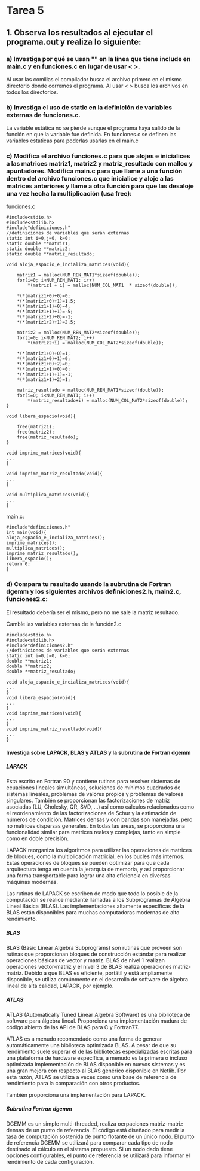 # Tarea 5

## 1. Observa los resultados al ejecutar el programa.out y realiza lo siguiente:

### a) Investiga por qué se usan "" en la línea que tiene include en main.c y en funciones.c en lugar de usar < >.

Al usar las comillas el compilador busca el archivo primero en el mismo directorio donde corremos el programa. Al usar < > busca los archivos en todos los directorios. 

### b) Investiga el uso de static en la definición de variables externas de funciones.c.

La variable estática no se pierde aunque el programa haya salido de la función en que la variable fue definida. En funciones.c se definen las variables estaticas para poderlas usarlas en el main.c 

### c) Modifica el archivo funciones.c para que alojes e inicialices a las matrices matriz1, matriz2 y matriz_resultado con malloc y apuntadores. Modifica main.c para que llame a una función dentro del archivo funciones.c que inicialice y aloje a las matrices anteriores y llame a otra función para que las desaloje una vez hecha la multiplicación (usa free):

funciones.c

```
#include<stdio.h>
#include<stdlib.h>
#include"definiciones.h"
//definiciones de variables que serán externas
static int i=0,j=0, k=0;
static double **matriz1;
static double **matriz2;
static double **matriz_resultado;
    
void aloja_espacio_e_incializa_matrices(void){

    matriz1 = malloc(NUM_REN_MAT1*sizeof(double));
    for(i=0; i<NUM_REN_MAT1; i++)
        *(matriz1 + i) = malloc(NUM_COL_MAT1  * sizeof(double));

    *(*(matriz1+0)+0)=0;
    *(*(matriz1+0)+1)=1.5;
    *(*(matriz1+1)+0)=4;
    *(*(matriz1+1)+1)=-5;
    *(*(matriz1+2)+0)=-1;
    *(*(matriz1+2)+1)=2.5;

    matriz2 = malloc(NUM_REN_MAT2*sizeof(double));
    for(i=0; i<NUM_REN_MAT2; i++)
        *(matriz2+i) = malloc(NUM_COL_MAT2*sizeof(double));

    *(*(matriz1+0)+0)=1;
    *(*(matriz1+0)+1)=0;
    *(*(matriz1+0)+2)=0;
    *(*(matriz1+1)+0)=0;
    *(*(matriz1+1)+1)=-1;
    *(*(matriz1+1)+2)=1;

    matriz_resultado = malloc(NUM_REN_MAT1*sizeof(double));
    for(i=0; i<NUM_REN_MAT1; i++)
        *(matriz_resultado+i) = malloc(NUM_COL_MAT2*sizeof(double));
}

void libera_espacio(void){

    free(matriz1);
    free(matriz2);
    free(matriz_resultado);
}

void imprime_matrices(void){
...
}

void imprime_matriz_resultado(void){
...
}

void multiplica_matrices(void){
...
}
```

main.c:

```
#include"definiciones.h"
int main(void){
aloja_espacio_e_incializa_matrices();
imprime_matrices();
multiplica_matrices();
imprime_matriz_resultado();
libera_espacio();
return 0;
}
```

### d) Compara tu resultado usando la subrutina de Fortran dgemm y los siguientes archivos definiciones2.h, main2.c, funciones2.c:

El resultado debería ser el mismo, pero no me sale la matriz resultado.

Cambíe las variables externas de la función2.c

```
#include<stdio.h>
#include<stdlib.h>
#include"definiciones2.h" 
//definiciones de variables que serán externas
static int i=0,j=0, k=0;
double **matriz1;
double **matriz2;
double **matriz_resultado;

void aloja_espacio_e_incializa_matrices(void){
...
}
void libera_espacio(void){
... 
}
void imprime_matrices(void){
...
}
void imprime_matriz_resultado(void){
...
}

```


#### Investiga sobre LAPACK, BLAS y ATLAS y la subrutina de Fortran dgemm 

##### LAPACK

Esta escrito en Fortran 90 y contiene rutinas para resolver sistemas de ecuaciones lineales simultáneas, soluciones de mínimos cuadrados de sistemas lineales, problemas de valores propios y problemas de valores singulares. También se proporcionan las factorizaciones de matriz asociadas (LU, Cholesky, QR, SVD, ...) así como cálculos relacionados como el reordenamiento de las factorizaciones de Schur y la estimación de números de condición. Matrices densas y con bandas son manejadas, pero no matrices dispersas generales. En todas las áreas, se proporciona una funcionalidad similar para matrices reales y complejas, tanto en simple como en doble precisión.

LAPACK reorganiza los algoritmos para utilizar las operaciones de matrices de bloques, como la multiplicación matricial, en los bucles más internos. Estas operaciones de bloques se pueden optimizar para que cada arquitectura tenga en cuenta la jerarquía de memoria, y así proporcionar una forma transportable para lograr una alta eficiencia en diversas máquinas modernas.

Las rutinas de LAPACK se escriben de modo que todo lo posible de la computación se realice mediante llamadas a los Subprogramas de Álgebra Lineal Básica (BLAS). Las implementaciones altamente específicas de la BLAS están disponibles para muchas computadoras modernas de alto rendimiento. 

##### BLAS

BLAS (Basic Linear Algebra Subprograms) son rutinas que proveen son rutinas que proporcionan bloques de construcción estándar para realizar operaciones básicas de vector y matriz. BLAS de nivel 1 realizan operaciones vector-matriz y el nivel 3 de BLAS realiza operaciones matriz-matriz. Debido a que BLAS es eficiente, portátil y está ampliamente disponible, se utiliza comúnmente en el desarrollo de software de álgebra lineal de alta calidad, LAPACK, por ejemplo.

##### ATLAS

ATLAS (Automatically Tuned Linear Algebra Software) es una biblioteca de software para álgebra lineal. Proporciona una implementación madura de código abierto de las API de BLAS para C y Fortran77.

ATLAS es a menudo recomendado como una forma de generar automáticamente una biblioteca optimizada BLAS. A pesar de que su rendimiento suele superar el de las bibliotecas especializadas escritas para una plataforma de hardware específica, a menudo es la primera o incluso optimizada implementación de BLAS disponible en nuevos sistemas y es una gran mejora con respecto al BLAS genérico disponible en Netlib. Por esta razón, ATLAS se utiliza a veces como una base de referencia de rendimiento para la comparación con otros productos.

También proporciona una implementación para LAPACK.

##### Subrutina Fortran dgemm

DGEMM es un simple multi-threaded, realiza oerpaciones matriz-matriz densas de un punto de referencia. El código está diseñado para medir la tasa de computación sostenida de punto flotante de un único nodo.
El punto de referencia DGEMM se utilizará para comparar cada tipo de nodo destinado al cálculo en el sistema propuesto. Si un nodo dado tiene opciones configurables, el punto de referencia se utilizará para informar el rendimiento de cada configuración.